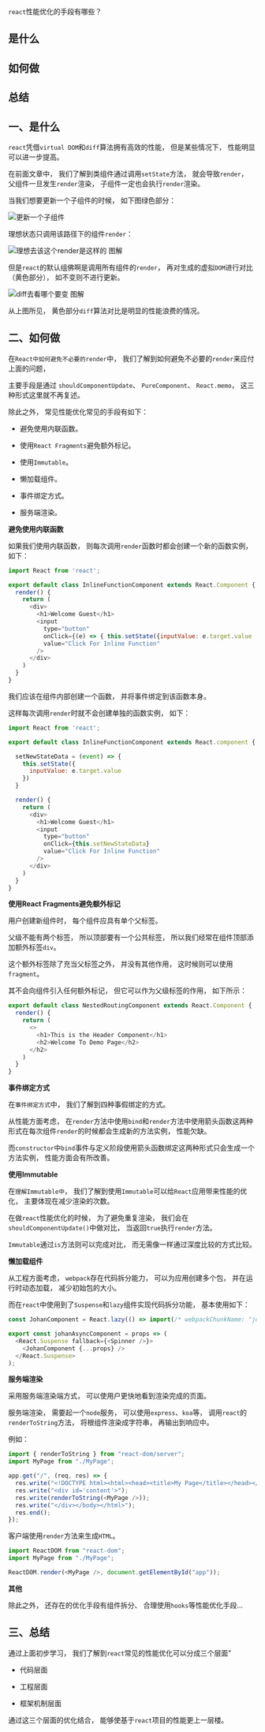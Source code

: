 `react`性能优化的手段有哪些？

## 是什么
## 如何做
## 总结

## 一、是什么

`react`凭借`virtual DOM`和`diff`算法拥有高效的性能，
但是某些情况下，
性能明显可以进一步提高。

在前面文章中，
我们了解到类组件通过调用`setState`方法，
就会导致`render`，
父组件一旦发生`render`渲染，
子组件一定也会执行`render`渲染。

当我们想要更新一个子组件的时候，
如下图绿色部分：

![更新一个子组件](../../images/react/interview/react性能优化的手段有哪些/1.png)

理想状态只调用该路径下的组件`render`：

![理想去该这个render是这样的 图解](../../images/react/interview/react性能优化的手段有哪些/2.png)

但是`react`的默认组佛啊是调用所有组件的`render`，
再对生成的虚拟`DOM`进行对比（黄色部分），
如不变则不进行更新。

![diff去看哪个要变 图解](../../images/react/interview/react性能优化的手段有哪些/3.png)

从上图所见，
黄色部分`diff`算法对比是明显的性能浪费的情况。

## 二、如何做

在`React中如何避免不必要的render`中，
我们了解到如何避免不必要的`render`来应付上面的问题，

主要手段是通过
`shouldComponentUpdate`、
`PureComponent`、
`React.memo`，
这三种形式这里就不再复述。

除此之外，
常见性能优化常见的手段有如下：

- 避免使用内联函数。

- 使用`React Fragments`避免额外标记。

- 使用`Immutable`。

- 懒加载组件。

- 事件绑定方式。

- 服务端渲染。

**避免使用内联函数**

如果我们使用内联函数，
则每次调用`render`函数时都会创建一个新的函数实例，
如下：
```js
import React from 'react';

export default class InlineFunctionComponent extends React.Component {
  render() {
    return (
      <div>
        <h1>Welcome Guest</h1>
        <input
          type="button"
          onClick={(e) => { this.setState({inputValue: e.target.value  }) }}
          value="Click For Inline Function"
        />
      </div>
    )
  }
}
```
我们应该在组件内部创建一个函数，
并将事件绑定到该函数本身。

这样每次调用`render`时就不会创建单独的函数实例，
如下：

```js
import React from 'react';

export default class InlineFunctionComponent extends React.component {

  setNewStateData = (event) => {
    this.setState({
      inputValue: e.target.value
    })
  }

  render() {
    return (
      <div>
        <h1>Welcome Guest</h1>
        <input
          type="button"
          onClick={this.setNewStateData}
          value="Click For Inline Function"
        />
      </div>
    )
  }
}
```

**使用React Fragments避免额外标记**

用户创建新组件时，
每个组件应具有单个父标签。

父级不能有两个标签，
所以顶部要有一个公共标签，
所以我们经常在组件顶部添加额外标签`div`。

这个额外标签除了充当父标签之外，
并没有其他作用，
这时候则可以使用`fragment`。

其不会向组件引入任何额外标记，
但它可以作为父级标签的作用，
如下所示：
```js
export default class NestedRoutingComponent extends React.Component {
  render() {
    return (
      <>
        <h1>This is the Header Component</h1>
        <h2>Welcome To Demo Page</h2>
      </h2>
    )
  }
}
```
**事件绑定方式**

在`事件绑定方式`中，
我们了解到四种事假绑定的方式。

从性能方面考虑，
在`render`方法中使用`bind`和`render`方法中使用箭头函数这两种形式在每次组件`render`的时候都会生成新的方法实例，
性能欠缺。

而`constructor`中`bind`事件与定义阶段使用箭头函数绑定这两种形式只会生成一个方法实例，
性能方面会有所改善。

**使用Immutable**

在`理解Immutable中`，
我们了解到使用`Immutable`可以给`React`应用带来性能的优化，
主要体现在减少渲染的次数。

在做`react`性能优化的时候，
为了避免重复渲染，
我们会在`shouldComponentUpdate()`中做对比，
当返回`true`执行`render`方法。

`Immutable`通过`is`方法则可以完成对比，
而无需像一样通过深度比较的方式比较。

**懒加载组件**

从工程方面考虑，
`webpack`存在代码拆分能力，
可以为应用创建多个包，
并在运行时动态加载，
减少初始包的大小。

而在`react`中使用到了`Suspense`和`lazy`组件实现代码拆分功能，
基本使用如下：
```js
const JohanComponent = React.lazy(() => import(/* webpackChunkName: "johanComponent" */'./myAwesome.component'));

export const johanAsyncComponent = props => (
  <React.Suspense fallback={<Spinner />}>
    <JohanComponent {...props} />
  </React.Suspense>
);
```
**服务端渲染**

采用服务端渲染端方式，
可以使用户更快地看到渲染完成的页面。

服务端渲染，
需要起一个`node`服务，
可以使用`express`、`koa`等，
调用`react`的`renderToString`方法，
将根组件渲染成字符串，
再输出到响应中。

例如：
```js
import { renderToString } from "react-dom/server";
import MyPage from "./MyPage";

app.get("/", (req, res) => {
  res.write("<!DOCTYPE html><html><head><title>My Page</title></head></body>");
  res.write("<div id='content'>");
  res.write(renderToString(<MyPage />));
  res.write("</div></body></html>");
  res.end();
});
```
客户端使用`render`方法来生成`HTML`。
```js
import ReactDOM from "react-dom";
import MyPage from "./MyPage";

ReactDOM.render(<MyPage />, document.getElementById("app"));
```
**其他**

除此之外，
还存在的优化手段有组件拆分、
合理使用`hooks`等性能优化手段...

## 三、总结

通过上面初步学习，
我们了解到`react`常见的性能优化可以分成三个层面”

- 代码层面

- 工程层面

- 框架机制层面

通过这三个层面的优化结合，
能够使基于`react`项目的性能更上一层楼。